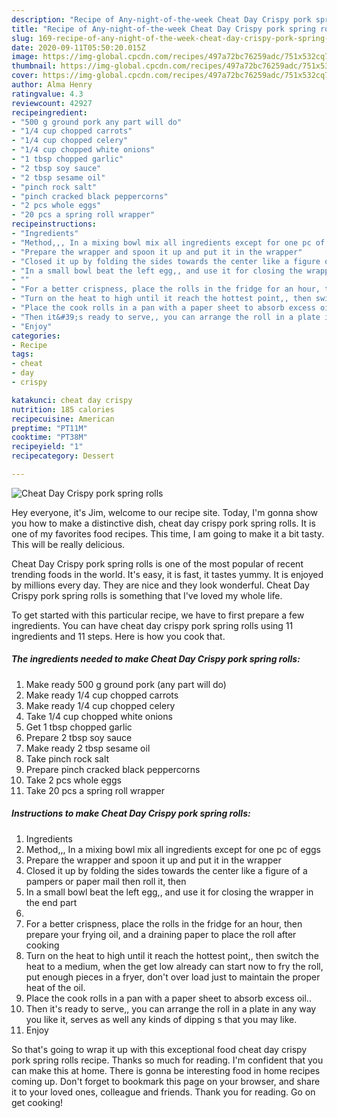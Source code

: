 ```yaml
---
description: "Recipe of Any-night-of-the-week Cheat Day Crispy pork spring rolls"
title: "Recipe of Any-night-of-the-week Cheat Day Crispy pork spring rolls"
slug: 169-recipe-of-any-night-of-the-week-cheat-day-crispy-pork-spring-rolls
date: 2020-09-11T05:50:20.015Z
image: https://img-global.cpcdn.com/recipes/497a72bc76259adc/751x532cq70/cheat-day-crispy-pork-spring-rolls-recipe-main-photo.jpg
thumbnail: https://img-global.cpcdn.com/recipes/497a72bc76259adc/751x532cq70/cheat-day-crispy-pork-spring-rolls-recipe-main-photo.jpg
cover: https://img-global.cpcdn.com/recipes/497a72bc76259adc/751x532cq70/cheat-day-crispy-pork-spring-rolls-recipe-main-photo.jpg
author: Alma Henry
ratingvalue: 4.3
reviewcount: 42927
recipeingredient:
- "500 g ground pork any part will do"
- "1/4 cup chopped carrots"
- "1/4 cup chopped celery"
- "1/4 cup chopped white onions"
- "1 tbsp chopped garlic"
- "2 tbsp soy sauce"
- "2 tbsp sesame oil"
- "pinch rock salt"
- "pinch cracked black peppercorns"
- "2 pcs whole eggs"
- "20 pcs a spring roll wrapper"
recipeinstructions:
- "Ingredients"
- "Method,,, In a mixing bowl mix all ingredients except for one pc of eggs"
- "Prepare the wrapper and spoon it up and put it in the wrapper"
- "Closed it up by folding the sides towards the center like a figure of a pampers or paper mail then roll it, then"
- "In a small bowl beat the left egg,, and use it for closing the wrapper in the end part"
- ""
- "For a better crispness, place the rolls in the fridge for an hour, then prepare your frying oil, and a draining paper to place the roll after cooking"
- "Turn on the heat to high until it reach the hottest point,, then switch the heat to a medium, when the get low already can start now to fry the roll, put enough pieces in a fryer, don&#39;t over load just to maintain the proper heat of the oil."
- "Place the cook rolls in a pan with a paper sheet to absorb excess oil.."
- "Then it&#39;s ready to serve,, you can arrange the roll in a plate in any way you like it, serves as well any kinds of dipping s that you may like."
- "Enjoy"
categories:
- Recipe
tags:
- cheat
- day
- crispy

katakunci: cheat day crispy 
nutrition: 185 calories
recipecuisine: American
preptime: "PT11M"
cooktime: "PT38M"
recipeyield: "1"
recipecategory: Dessert

---
```



![Cheat Day Crispy pork spring rolls](https://img-global.cpcdn.com/recipes/497a72bc76259adc/751x532cq70/cheat-day-crispy-pork-spring-rolls-recipe-main-photo.jpg)

Hey everyone, it's Jim, welcome to our recipe site. Today, I'm gonna show you how to make a distinctive dish, cheat day crispy pork spring rolls. It is one of my favorites food recipes. This time, I am going to make it a bit tasty. This will be really delicious.



Cheat Day Crispy pork spring rolls is one of the most popular of recent trending foods in the world. It's easy, it is fast, it tastes yummy. It is enjoyed by millions every day. They are nice and they look wonderful. Cheat Day Crispy pork spring rolls is something that I've loved my whole life.


To get started with this particular recipe, we have to first prepare a few ingredients. You can have cheat day crispy pork spring rolls using 11 ingredients and 11 steps. Here is how you cook that.

<!--inarticleads1-->

##### The ingredients needed to make Cheat Day Crispy pork spring rolls:

1. Make ready 500 g ground pork (any part will do)
1. Make ready 1/4 cup chopped carrots
1. Make ready 1/4 cup chopped celery
1. Take 1/4 cup chopped white onions
1. Get 1 tbsp chopped garlic
1. Prepare 2 tbsp soy sauce
1. Make ready 2 tbsp sesame oil
1. Take pinch rock salt
1. Prepare pinch cracked black peppercorns
1. Take 2 pcs whole eggs
1. Take 20 pcs a spring roll wrapper




<!--inarticleads2-->

##### Instructions to make Cheat Day Crispy pork spring rolls:

1. Ingredients
1. Method,,, In a mixing bowl mix all ingredients except for one pc of eggs
1. Prepare the wrapper and spoon it up and put it in the wrapper
1. Closed it up by folding the sides towards the center like a figure of a pampers or paper mail then roll it, then
1. In a small bowl beat the left egg,, and use it for closing the wrapper in the end part
1. 
1. For a better crispness, place the rolls in the fridge for an hour, then prepare your frying oil, and a draining paper to place the roll after cooking
1. Turn on the heat to high until it reach the hottest point,, then switch the heat to a medium, when the get low already can start now to fry the roll, put enough pieces in a fryer, don&#39;t over load just to maintain the proper heat of the oil.
1. Place the cook rolls in a pan with a paper sheet to absorb excess oil..
1. Then it&#39;s ready to serve,, you can arrange the roll in a plate in any way you like it, serves as well any kinds of dipping s that you may like.
1. Enjoy




So that's going to wrap it up with this exceptional food cheat day crispy pork spring rolls recipe. Thanks so much for reading. I'm confident that you can make this at home. There is gonna be interesting food in home recipes coming up. Don't forget to bookmark this page on your browser, and share it to your loved ones, colleague and friends. Thank you for reading. Go on get cooking!
